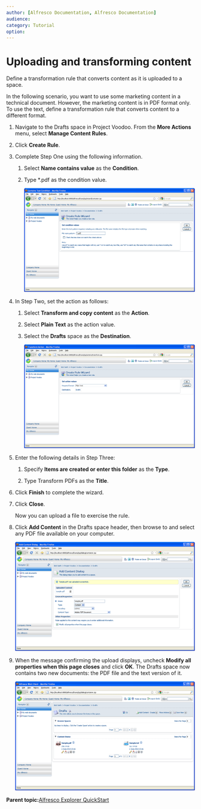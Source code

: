 ```yaml
---
author: [Alfresco Documentation, Alfresco Documentation]
audience: 
category: Tutorial
option: 
---
```


# Uploading and transforming content

Define a transformation rule that converts content as it is uploaded to a space.

In the following scenario, you want to use some marketing content in a technical document. However, the marketing content is in PDF format only. To use the text, define a transformation rule that converts content to a different format.

1.  Navigate to the Drafts space in Project Voodoo. From the **More Actions** menu, select **Manage Content Rules**.

2.  Click **Create Rule**.

3.  Complete Step One using the following information.

    1.  Select **Name contains value** as the **Condition**.

    2.  Type \*.pdf as the condition value.

        ![Create Rule Wizard: Set condition values](../images/im-createrule-conditions.png)

4.  In Step Two, set the action as follows:

    1.  Select **Transform and copy content** as the **Action**.

    2.  Select **Plain Text** as the action value.

    3.  Select the **Drafts** space as the **Destination**.

        ![Create Rule Wizard: Set action values](../images/im-createrule-action.png)

5.  Enter the following details in Step Three:

    1.  Specify **Items are created or enter this folder** as the **Type**.

    2.  Type Transform PDFs as the **Title**.

6.  Click **Finish** to complete the wizard.

7.  Click **Close**.

    Now you can upload a file to exercise the rule.

8.  Click **Add Content** in the Drafts space header, then browse to and select any PDF file available on your computer.

    ![Add Content Dialog](../images/im-uploadcontent.png)

9.  When the message confirming the upload displays, uncheck **Modify all properties when this page closes** and click **OK**. The Drafts space now contains two new documents: the PDF file and the text version of it.

    ![Drafts space with uploaded content](../images/im-contentitems.png)


**Parent topic:**[Alfresco Explorer QuickStart](../concepts/cgs-intro.md)


